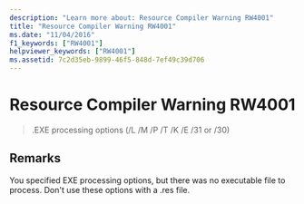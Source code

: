 ```yaml
---
description: "Learn more about: Resource Compiler Warning RW4001"
title: "Resource Compiler Warning RW4001"
ms.date: "11/04/2016"
f1_keywords: ["RW4001"]
helpviewer_keywords: ["RW4001"]
ms.assetid: 7c2d35eb-9899-46f5-848d-7ef49c39d706
---
```

# Resource Compiler Warning RW4001

> .EXE processing options (/L /M /P /T /K /E /31 or /30)

## Remarks

You specified EXE processing options, but there was no executable file to process. Don't use these options with a .res file.
